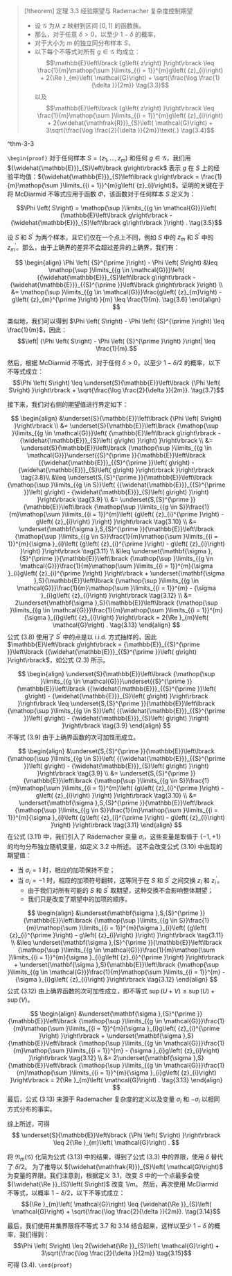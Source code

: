 
> [!theorem] 定理 3.3  经验期望与 Rademacher 复杂度控制期望
> - 设 $\mathcal{G}$ 为从 $z$ 映射到区间 $\left\lbrack {0,1}\right\rbrack$ 的函数族。
> - 那么，对于任意 $\delta > 0$，以至少 $1 - \delta$ 的概率，
> - 对于大小为 $m$ 的独立同分布样本 $S$，
> - 以下每个不等式对所有 $g \in \mathcal{G}$ 均成立：
> $$\mathbb{E}\left\lbrack {g\left( z\right) }\right\rbrack \leq \frac{1}{m}\mathop{\sum }\limits_{{i = 1}}^{m}g\left( {z}_{i}\right) + 2{\Re }_{m}\left( \mathcal{G}\right) + \sqrt{\frac{\log \frac{1}{\delta }}{2m}} \tag{3.3}$$
> 以及
> $$\mathbb{E}\left\lbrack {g\left( z\right) }\right\rbrack \leq \frac{1}{m}\mathop{\sum }\limits_{{i = 1}}^{m}g\left( {z}_{i}\right) + 2{\widehat{\mathfrak{R}}}_{S}\left( \mathcal{G}\right) + 3\sqrt{\frac{\log \frac{2}{\delta }}{2m}}\text{.} \tag{3.4}$$

^thm-3-3

`\begin{proof}`
对于任何样本 $S = \left( {{z}_{1},\ldots ,{z}_{m}}\right)$ 和任何 $g \in \mathcal{G}$，我们用 ${\widehat{\mathbb{E}}}_{S}\left\lbrack g\right\rbrack$ 表示 $g$ 在 $S$ 上的经验平均值：${\widehat{\mathbb{E}}}_{S}\left\lbrack g\right\rbrack = \frac{1}{m}\mathop{\sum }\limits_{{i = 1}}^{m}g\left( {z}_{i}\right)$。证明的关键在于将 McDiarmid 不等式应用于函数 $\Phi$，该函数对于任何样本 $S$ 定义为：

$$\Phi \left( S\right) = \mathop{\sup }\limits_{{g \in \mathcal{G}}}\left( {\mathbb{E}\left\lbrack g\right\rbrack - {\widehat{\mathbb{E}}}_{S}\left\lbrack g\right\rbrack }\right) . \tag{3.5}$$

设 $S$ 和 ${S}^{\prime }$ 为两个样本，且它们仅在一个点上不同，例如 $S$ 中的 ${z}_{m}$ 和 ${S}^{\prime }$ 中的 ${z}_{m}^{\prime }$。那么，由于上确界的差异不会超过差异的上确界，我们有：

$$
\begin{align}
\Phi \left( {S}^{\prime }\right) - \Phi \left( S\right) 
&\leq \mathop{\sup }\limits_{{g \in \mathcal{G}}}\left( {{\widehat{\mathbb{E}}}_{S}\left\lbrack g\right\rbrack - {\widehat{\mathbb{E}}}_{{S}^{\prime }}\left\lbrack g\right\rbrack }\right) \\
&= \mathop{\sup }\limits_{{g \in \mathcal{G}}}\frac{g\left( {z}_{m}\right) - g\left( {z}_{m}^{\prime }\right) }{m} \leq \frac{1}{m}. \tag{3.6}
\end{align}
$$

类似地，我们可以得到 $\Phi \left( S\right) - \Phi \left( {S}^{\prime }\right) \leq \frac{1}{m}$，因此：
$$\left| {\Phi \left( S\right) - \Phi \left( {S}^{\prime }\right) }\right| \leq \frac{1}{m}.$$

然后，根据 McDiarmid 不等式，对于任何 $\delta > 0$，以至少 $1 - \delta /2$ 的概率，以下不等式成立：
$$\Phi \left( S\right) \leq \underset{S}{\mathbb{E}}\left\lbrack {\Phi \left( S\right) }\right\rbrack + \sqrt{\frac{\log \frac{2}{\delta }}{2m}}. \tag{3.7}$$

接下来，我们对右侧的期望值进行界定如下：

$$
\begin{align}
&\underset{S}{\mathbb{E}}\left\lbrack {\Phi \left( S\right) }\right\rbrack \\
&= \underset{S}{\mathbb{E}}\left\lbrack {\mathop{\sup }\limits_{{g \in \mathcal{G}}}\left( {\mathbb{E}\left\lbrack g\right\rbrack - {\widehat{\mathbb{E}}}_{S}\left( g\right) }\right) }\right\rbrack \\
&= \underset{S}{\mathbb{E}}\left\lbrack {\mathop{\sup }\limits_{{g \in \mathcal{G}}}\underset{{S}^{\prime }}{\mathbb{E}}\left\lbrack {{\widehat{\mathbb{E}}}_{{S}^{\prime }}\left( g\right) - {\widehat{\mathbb{E}}}_{S}\left( g\right) }\right\rbrack }\right\rbrack \tag{3.8}\\
&\leq \underset{S,{S}^{\prime }}{\mathbb{E}}\left\lbrack {\mathop{\sup }\limits_{{g \in S}}\left( {{\widehat{\mathbb{E}}}_{{S}^{\prime }}\left( g\right) - {\widehat{\mathbb{E}}}_{S}\left( g\right) }\right) }\right\rbrack \tag{3.9} \\
&= \underset{S,{S}^{\prime }}{\mathbb{E}}\left\lbrack {\mathop{\sup }\limits_{{g \in S}}\frac{1}{m}\mathop{\sum }\limits_{{i = 1}}^{m}\left( {g\left( {z}_{i}^{\prime }\right) - g\left( {z}_{i}\right) }\right) }\right\rbrack \tag{3.10} \\
&= \underset{\mathbf{\sigma },S,{S}^{\prime }}{\mathbb{E}}\left\lbrack {\mathop{\sup }\limits_{{g \in S}}\frac{1}{m}\mathop{\sum }\limits_{{i = 1}}^{m}{\sigma }_{i}\left( {g\left( {z}_{i}^{\prime }\right) - g\left( {z}_{i}\right) }\right) }\right\rbrack \tag{3.11} \\
&\leq \underset{\mathbf{\sigma },{S}^{\prime }}{\mathbb{E}}\left\lbrack {\mathop{\sup }\limits_{{g \in \mathcal{G}}}\frac{1}{m}\mathop{\sum }\limits_{{i = 1}}^{m}{\sigma }_{i}g\left( {z}_{i}^{\prime }\right) }\right\rbrack + \underset{\mathbf{\sigma },S}{\mathbb{E}}\left\lbrack {\mathop{\sup }\limits_{{g \in \mathcal{G}}}\frac{1}{m}\mathop{\sum }\limits_{{i = 1}}^{m} - {\sigma }_{i}g\left( {z}_{i}\right) }\right\rbrack \tag{3.12} \\
&= 2\underset{\mathbf{\sigma },S}{\mathbb{E}}\left\lbrack {\mathop{\sup }\limits_{{g \in \mathcal{G}}}\frac{1}{m}\mathop{\sum }\limits_{{i = 1}}^{m}{\sigma }_{i}g\left( {z}_{i}\right) }\right\rbrack = 2{\Re }_{m}\left( \mathcal{G}\right) . \tag{3.13}
\end{align}
$$
公式 (3.8) 使用了 ${S}^{\prime }$ 中的点是以 i.i.d. 方式抽样的，因此 $\mathbb{E}\left\lbrack g\right\rbrack = {\mathbb{E}}_{{S}^{\prime }}\left\lbrack {{\widehat{\mathbb{E}}}_{{S}^{\prime }}\left( g\right) }\right\rbrack$，如公式 (2.3) 所示。

$$
\begin{align}
\underset{S}{\mathbb{E}}\left\lbrack {\mathop{\sup }\limits_{{g \in \mathcal{G}}}\underset{{S}^{\prime }}{\mathbb{E}}\left\lbrack {{\widehat{\mathbb{E}}}_{{S}^{\prime }}\left( g\right) - {\widehat{\mathbb{E}}}_{S}\left( g\right) }\right\rbrack }\right\rbrack
\leq \underset{S,{S}^{\prime }}{\mathbb{E}}\left\lbrack {\mathop{\sup }\limits_{{g \in S}}\left( {{\widehat{\mathbb{E}}}_{{S}^{\prime }}\left( g\right) - {\widehat{\mathbb{E}}}_{S}\left( g\right) }\right) }\right\rbrack \tag{3.9} 
\end{align}
$$
不等式 (3.9) 由于上确界函数的次可加性而成立。

$$
\begin{align}
&\underset{S,{S}^{\prime }}{\mathbb{E}}\left\lbrack {\mathop{\sup }\limits_{{g \in S}}\left( {{\widehat{\mathbb{E}}}_{{S}^{\prime }}\left( g\right) - {\widehat{\mathbb{E}}}_{S}\left( g\right) }\right) }\right\rbrack \tag{3.9} \\
&= \underset{S,{S}^{\prime }}{\mathbb{E}}\left\lbrack {\mathop{\sup }\limits_{{g \in S}}\frac{1}{m}\mathop{\sum }\limits_{{i = 1}}^{m}\left( {g\left( {z}_{i}^{\prime }\right) - g\left( {z}_{i}\right) }\right) }\right\rbrack \tag{3.10} \\
&= \underset{\mathbf{\sigma },S,{S}^{\prime }}{\mathbb{E}}\left\lbrack {\mathop{\sup }\limits_{{g \in S}}\frac{1}{m}\mathop{\sum }\limits_{{i = 1}}^{m}{\sigma }_{i}\left( {g\left( {z}_{i}^{\prime }\right) - g\left( {z}_{i}\right) }\right) }\right\rbrack \tag{3.11}
\end{align}
$$
在公式 (3.11) 中，我们引入了 Rademacher 变量 ${\sigma }_{i}$，这些变量是取值于 $\{ - 1, + 1\}$ 的均匀分布独立随机变量，如定义 3.2 中所述。
这不会改变公式 (3.10) 中出现的期望值：
- 当 ${\sigma }_{i} = 1$ 时，相应的加项保持不变；
- 当 ${\sigma }_{i} = - 1$ 时，相应的加项符号翻转，这等同于在 $S$ 和 ${S}^{\prime }$ 之间交换 ${z}_{i}$ 和 ${z}_{i}^{\prime }$。
	- 由于我们对所有可能的 $S$ 和 ${S}^{\prime }$ 取期望，这种交换不会影响整体期望；
	- 我们只是改变了期望中的加项的顺序。

$$
\begin{align}
&\underset{\mathbf{\sigma },S,{S}^{\prime }}{\mathbb{E}}\left\lbrack {\mathop{\sup }\limits_{{g \in S}}\frac{1}{m}\mathop{\sum }\limits_{{i = 1}}^{m}{\sigma }_{i}\left( {g\left( {z}_{i}^{\prime }\right) - g\left( {z}_{i}\right) }\right) }\right\rbrack \tag{3.11} \\
&\leq \underset{\mathbf{\sigma },{S}^{\prime }}{\mathbb{E}}\left\lbrack {\mathop{\sup }\limits_{{g \in \mathcal{G}}}\frac{1}{m}\mathop{\sum }\limits_{{i = 1}}^{m}{\sigma }_{i}g\left( {z}_{i}^{\prime }\right) }\right\rbrack + \underset{\mathbf{\sigma },S}{\mathbb{E}}\left\lbrack {\mathop{\sup }\limits_{{g \in \mathcal{G}}}\frac{1}{m}\mathop{\sum }\limits_{{i = 1}}^{m} - {\sigma }_{i}g\left( {z}_{i}\right) }\right\rbrack \tag{3.12} 
\end{align}
$$
公式 (3.12) 由上确界函数的次可加性成立，即不等式 $\sup \left( {U + V}\right) \leq \sup \left( U\right) + \sup \left( V\right)$。

$$
\begin{align}
&\underset{\mathbf{\sigma },{S}^{\prime }}{\mathbb{E}}\left\lbrack {\mathop{\sup }\limits_{{g \in \mathcal{G}}}\frac{1}{m}\mathop{\sum }\limits_{{i = 1}}^{m}{\sigma }_{i}g\left( {z}_{i}^{\prime }\right) }\right\rbrack + \underset{\mathbf{\sigma },S}{\mathbb{E}}\left\lbrack {\mathop{\sup }\limits_{{g \in \mathcal{G}}}\frac{1}{m}\mathop{\sum }\limits_{{i = 1}}^{m} - {\sigma }_{i}g\left( {z}_{i}\right) }\right\rbrack \tag{3.12} \\
&= 2\underset{\mathbf{\sigma },S}{\mathbb{E}}\left\lbrack {\mathop{\sup }\limits_{{g \in \mathcal{G}}}\frac{1}{m}\mathop{\sum }\limits_{{i = 1}}^{m}{\sigma }_{i}g\left( {z}_{i}\right) }\right\rbrack = 2{\Re }_{m}\left( \mathcal{G}\right) . \tag{3.13}
\end{align}
$$
最后，公式 (3.13) 来源于 Rademacher 复杂度的定义以及变量 ${\sigma }_{i}$ 和 $- {\sigma }_{i}$ 以相同方式分布的事实。

综上所述，可得
$$
\underset{S}{\mathbb{E}}\left\lbrack {\Phi \left( S\right) }\right\rbrack \leq 2{\Re }_{m}\left( \mathcal{G}\right) . $$

将 ${\mathfrak{R}}_{m}\left( \mathcal{G}\right)$ 化简为公式 (3.13) 中的结果，得到了公式 (3.3) 中的界限，使用 $\delta$ 替代了 $\delta /2$。
为了推导以 ${\widehat{\mathfrak{R}}}_{S}\left( \mathcal{G}\right)$ 为变量的界限，我们注意到，根据定义 3.1，改变 $S$ 中的一个点最多会使 ${\widehat{\Re }}_{S}\left( S\right)$ 改变 $1/m$。
然后，再次使用 McDiarmid 不等式，以概率 $1 - \delta /2$，以下不等式成立：
$${\Re }_{m}\left( \mathcal{G}\right) \leq {\widehat{\Re }}_{S}\left( \mathcal{G}\right) + \sqrt{\frac{\log \frac{2}{\delta }}{2m}}. \tag{3.14}$$

最后，我们使用并集界限将不等式 3.7 和 3.14 结合起来，这样以至少 $1 - \delta$ 的概率，我们得到：
$$\Phi \left( S\right) \leq 2{\widehat{\Re }}_{S}\left( \mathcal{G}\right) + 3\sqrt{\frac{\log \frac{2}{\delta }}{2m}} \tag{3.15}$$
可得 (3.4).
`\end{proof}`
